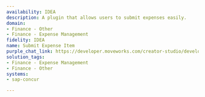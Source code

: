```yaml
---
availability: IDEA
description: A plugin that allows users to submit expenses easily.
domain:
- Finance - Other
- Finance - Expense Management
fidelity: IDEA
name: Submit Expense Item
purple_chat_link: https://developer.moveworks.com/creator-studio/developer-tools/purple-chat-builder?workspace=%7B%22title%22%3A%22My+Workspace%22%2C%22botSettings%22%3A%7B%7D%2C%22mocks%22%3A%5B%7B%22id%22%3A3423%2C%22title%22%3A%22Mock+1%22%2C%22transcript%22%3A%7B%22settings%22%3A%7B%22colorStyle%22%3A%22LIGHT%22%2C%22startTime%22%3A%2211%3A43+AM%22%2C%22defaultPerson%22%3A%22GWEN%22%2C%22editable%22%3Atrue%7D%2C%22messages%22%3A%5B%7B%22from%22%3A%22USER%22%2C%22text%22%3A%22%3Cp%3EI+just+spent+%2423.43+on+lunch+while+waiting+at+the+airport.+Can+you+add+it+to+my+expense+report%3F%3Cbr%3E%3C%2Fp%3E%22%7D%2C%7B%22from%22%3A%22BOT%22%2C%22text%22%3A%22%3Cp%3EOkay%2C+I+can+help+you+add+an+expense+entry.%3Cbr%3E%3C%2Fp%3E%22%2C%22cards%22%3A%5B%7B%22title%22%3A%22%3Cp%3EPlease+confirm+your+request+%3Cbr%3E%3C%2Fp%3E%22%2C%22text%22%3A%22%3Cp%3E%3Cb%3EAmount%3C%2Fb%3E%3A+%2423.43%3Cbr%3E%3Cb%3EDescription%3C%2Fb%3E%3A+Airport+Lunch%3Cbr%3E%3Cb%3ECategory%3C%2Fb%3E%3A+MEALS_AND_ENTERTAINMENT%3Cbr%3E%3Cb%3EExpense+Report%3C%2Fb%3E%3A+89230-2834%3Cbr%3E%3C%2Fp%3E%22%7D%2C%7B%22buttons%22%3A%5B%7B%22style%22%3A%22PRIMARY%22%2C%22text%22%3A%22Yes%22%7D%2C%7B%22text%22%3A%22Get+Help%22%7D%2C%7B%22text%22%3A%22Cancel%22%7D%5D%7D%5D%7D%5D%7D%7D%5D%7D
solution_tags:
- Finance - Expense Management
- Finance - Other
systems:
- sap-concur

---
```

